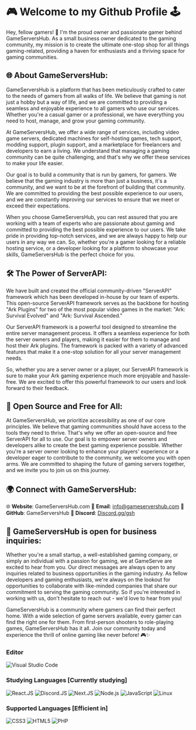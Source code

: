 # 🎮 Welcome to my Github Profile 🕹️

Hey, fellow gamers! 👋 I'm the proud owner and passionate gamer behind GameServersHub. As a small business owner dedicated to the gaming community, my mission is to create the ultimate one-stop shop for all things gaming-related, providing a haven for enthusiasts and a thriving space for gaming communities.

## 🌐 About GameServersHub:
GameServersHub is a platform that has been meticulously crafted to cater to the needs of gamers from all walks of life. We believe that gaming is not just a hobby but a way of life, and we are committed to providing a seamless and enjoyable experience to all gamers who use our services. Whether you're a casual gamer or a professional, we have everything you need to host, manage, and grow your gaming community.

At GameServersHub, we offer a wide range of services, including video game servers, dedicated machines for self-hosting games, tech support, modding support, plugin support, and a marketplace for freelancers and developers to earn a living. We understand that managing a gaming community can be quite challenging, and that's why we offer these services to make your life easier.

Our goal is to build a community that is run by gamers, for gamers. We believe that the gaming industry is more than just a business, it's a community, and we want to be at the forefront of building that community. We are committed to providing the best possible experience to our users, and we are constantly improving our services to ensure that we meet or exceed their expectations.

When you choose GameServersHub, you can rest assured that you are working with a team of experts who are passionate about gaming and committed to providing the best possible experience to our users. We take pride in providing top-notch services, and we are always happy to help our users in any way we can. So, whether you're a gamer looking for a reliable hosting service, or a developer looking for a platform to showcase your skills, GameServersHub is the perfect choice for you.

## 🛠️ The Power of ServerAPI:
We have built and created the official community-driven "ServerAPI" framework which has been developed in-house by our team of experts. This open-source ServerAPI framework serves as the backbone for hosting "Ark Plugins" for two of the most popular video games in the market: "Ark: Survival Evolved" and "Ark: Survival Ascended." 

Our ServerAPI framework is a powerful tool designed to streamline the entire server management process. It offers a seamless experience for both the server owners and players, making it easier for them to manage and host their Ark plugins. The framework is packed with a variety of advanced features that make it a one-stop solution for all your server management needs. 

So, whether you are a server owner or a player, our ServerAPI framework is sure to make your Ark gaming experience much more enjoyable and hassle-free. We are excited to offer this powerful framework to our users and look forward to their feedback.

## 🚀 Open Source and Free for All:
At GameServersHub, we prioritize accessibility as one of our core principles. We believe that gaming communities should have access to the tools they need to thrive. That's why we offer an open-source and free ServerAPI for all to use. Our goal is to empower server owners and developers alike to create the best gaming experience possible. Whether you're a server owner looking to enhance your players' experience or a developer eager to contribute to the community, we welcome you with open arms. We are committed to shaping the future of gaming servers together, and we invite you to join us on this journey.

## 🌍 Connect with GameServersHub:
🌐 **Website**: GameServersHub.com
📧 **Email**: info@gameservershub.com
🔗 **GitHub**: GameServersHub
🔗 **Discord**: [Discord.gg/gsh](https://discord.gg/gsh)

## 🤠 GameServersHub is open for business inquiries:
Whether you're a small startup, a well-established gaming company, or simply an individual with a passion for gaming, we at GameServe are excited to hear from you. Our direct messages are always open to any inquiries related to business opportunities in the gaming industry. As fellow developers and gaming enthusiasts, we're always on the lookout for opportunities to collaborate with like-minded companies that share our commitment to serving the gaming community. So if you're interested in working with us, don't hesitate to reach out - we'd love to hear from you!

GameServersHub is a community where gamers can find their perfect home. With a wide selection of game servers available, every gamer can find the right one for them. From first-person shooters to role-playing games, GameServersHub has it all. Join our community today and experience the thrill of online gaming like never before! 🎮✨

### Editor

![Visual Studio Code](https://img.shields.io/badge/-Visual_Studio_Code-007ACC?style=for-the-badge&logo=Visual%20Studio%20Code&logoColor=white&labelColor=101010)

### Studying Languages [Currently studying]

![React.JS](https://img.shields.io/badge/-TypeScript-3178C6?style=for-the-badge&logo=typescript&logoColor=white&labelColor=101010)
![Discord.JS](https://img.shields.io/badge/-discord-5865F2?style=for-the-badge&logo=discord&logoColor=white&labelColor=101010)
![Next.JS](https://img.shields.io/badge/-Next.js-000000?style=for-the-badge&logo=Next.js&logoColor=white&labelColor=101010)
![Node.js](https://img.shields.io/badge/-Node.js-339933?style=for-the-badge&logo=Node.js&logoColor=white&labelColor=101010)
![JavaScript](https://img.shields.io/badge/-JavaScript-F7DF1E?style=for-the-badge&logo=javascript&logoColor=white&labelColor=101010)
![Linux](https://img.shields.io/badge/-Linux-FCC624?style=for-the-badge&logo=linux&logoColor=white&labelColor=101010)

### Supported Languages [Efficient in]

![CSS3](https://img.shields.io/badge/-CSS-1572B6?style=for-the-badge&logo=css3&logoColor=white&labelColor=101010)
![HTML5](https://img.shields.io/badge/-HTML5-E34F26?style=for-the-badge&logo=html5&logoColor=white&labelColor=101010)
![PHP](https://img.shields.io/badge/-PHP-777BB4?style=for-the-badge&logo=php&logoColor=white&labelColor=101010)
